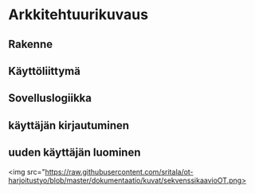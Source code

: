 # Arkkitehtuurikuvaus

## Rakenne

## Käyttöliittymä

## Sovelluslogiikka

## käyttäjän kirjautuminen

## uuden käyttäjän luominen

<img src="https://raw.githubusercontent.com/sritala/ot-harjoitustyo/blob/master/dokumentaatio/kuvat/sekvenssikaavioOT.png>
